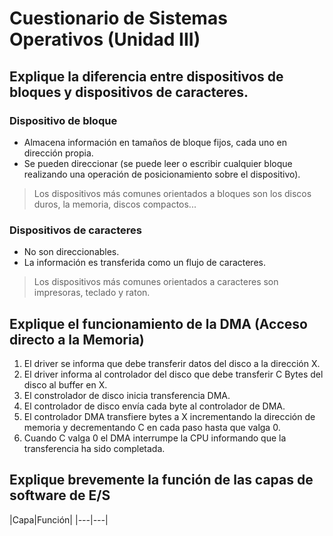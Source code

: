 # Cuestionario de Sistemas Operativos (Unidad III)
## Explique la diferencia entre dispositivos de bloques y dispositivos de caracteres.
### Dispositivo de bloque
* Almacena información en tamaños de bloque fijos, cada uno en dirección propia.
* Se pueden direccionar (se puede leer o escribir cualquier bloque realizando una operación de posicionamiento sobre el dispositivo).

> Los dispositivos más comunes orientados a bloques son los discos duros, la memoria, discos compactos...

### Dispositivos de caracteres
* No son direccionables.
* La información es transferida como un flujo de caracteres.

> Los dispositivos más comunes orientados a caracteres son impresoras, teclado y raton.

## Explique el funcionamiento de la DMA (Acceso directo a la Memoria)
1. El driver se informa que debe transferir datos del disco a la dirección X.
2. El driver informa al controlador del disco que debe transferir C Bytes del disco al buffer en X.
3. El constrolador de disco inicia transferencia DMA.
4. El controlador de disco envía cada byte al controlador de DMA.
5. El controlador DMA transfiere bytes a X incrementando la dirección de memoria y decrementando C en cada paso hasta que valga 0.
6. Cuando C valga 0 el DMA interrumpe la CPU informando que la transferencia ha sido completada.

## Explique brevemente la función de las capas de software de E/S
|Capa|Función|
|*---*|*---*|
